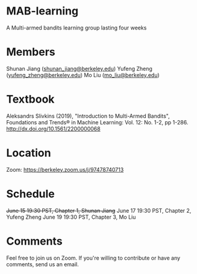 # MAB-learning
A Multi-armed bandits learning group lasting four weeks

# Members
Shunan Jiang (shunan_jiang@berkeley.edu)
Yufeng Zheng (yufeng_zheng@berkeley.edu)
Mo Liu (mo_liu@berkeley.edu)

# Textbook
Aleksandrs Slivkins (2019), "Introduction to Multi-Armed Bandits", Foundations and Trends® in Machine Learning: Vol. 12: No. 1-2, pp 1-286. http://dx.doi.org/10.1561/2200000068

# Location 
Zoom: https://berkeley.zoom.us/j/97478740713

# Schedule
~~June 15 19:30 PST, Chapter 1, Shunan Jiang~~
June 17 19:30 PST, Chapter 2, Yufeng Zheng
June 19 19:30 PST, Chapter 3, Mo Liu

# Comments
Feel free to join us on Zoom. If you're willing to contribute or have any comments, send us an email. 





